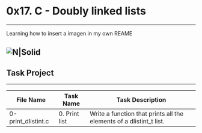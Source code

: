 # 0x17. C - Doubly linked lists
---
Learning how to insert a imagen in my own REAME

![N|Solid](https://www.americadecali.co/wp-content/uploads/2018/02/favicon-1.png)
---

## Task Project
---
File Name|Task Name|Task Description
---|---|---
0-print_dlistint.c | 0. Print list | Write a function that prints all the elements of a dlistint_t list.